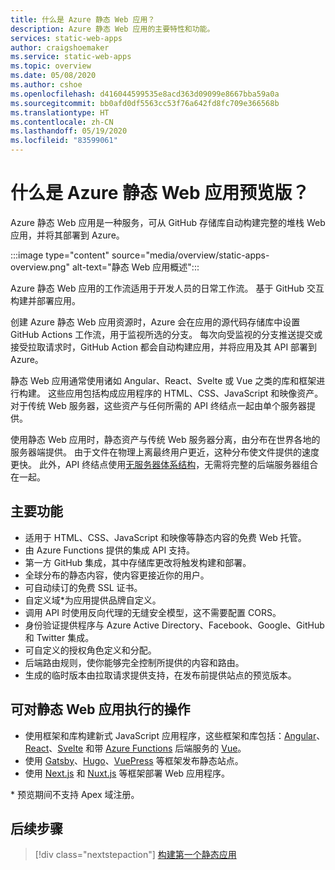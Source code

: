 ```yaml
---
title: 什么是 Azure 静态 Web 应用？
description: Azure 静态 Web 应用的主要特性和功能。
services: static-web-apps
author: craigshoemaker
ms.service: static-web-apps
ms.topic: overview
ms.date: 05/08/2020
ms.author: cshoe
ms.openlocfilehash: d416044599535e8acd363d09099e8667bba59a0a
ms.sourcegitcommit: bb0afd0df5563cc53f76a642fd8fc709e366568b
ms.translationtype: HT
ms.contentlocale: zh-CN
ms.lasthandoff: 05/19/2020
ms.locfileid: "83599061"
---
```

# <a name="what-is-azure-static-web-apps-preview"></a>什么是 Azure 静态 Web 应用预览版？

Azure 静态 Web 应用是一种服务，可从 GitHub 存储库自动构建完整的堆栈 Web 应用，并将其部署到 Azure。

:::image type="content" source="media/overview/static-apps-overview.png" alt-text="静态 Web 应用概述":::

Azure 静态 Web 应用的工作流适用于开发人员的日常工作流。 基于 GitHub 交互构建并部署应用。

创建 Azure 静态 Web 应用资源时，Azure 会在应用的源代码存储库中设置 GitHub Actions 工作流，用于监视所选的分支。 每次向受监视的分支推送提交或接受拉取请求时，GitHub Action 都会自动构建应用，并将应用及其 API 部署到 Azure。

静态 Web 应用通常使用诸如 Angular、React、Svelte 或 Vue 之类的库和框架进行构建。 这些应用包括构成应用程序的 HTML、CSS、JavaScript 和映像资产。 对于传统 Web 服务器，这些资产与任何所需的 API 终结点一起由单个服务器提供。

使用静态 Web 应用时，静态资产与传统 Web 服务器分离，由分布在世界各地的服务器端提供。 由于文件在物理上离最终用户更近，这种分布使文件提供的速度更快。 此外，API 终结点使用[无服务器体系结构](../azure-functions/functions-overview.md)，无需将完整的后端服务器组合在一起。

## <a name="key-features"></a>主要功能

- 适用于 HTML、CSS、JavaScript 和映像等静态内容的免费 Web 托管。
- 由 Azure Functions 提供的集成 API 支持。
- 第一方 GitHub 集成，其中存储库更改将触发构建和部署。
- 全球分布的静态内容，使内容更接近你的用户。
- 可自动续订的免费 SSL 证书。
- 自定义域\*为应用提供品牌自定义。
- 调用 API 时使用反向代理的无缝安全模型，这不需要配置 CORS。
- 身份验证提供程序与 Azure Active Directory、Facebook、Google、GitHub 和 Twitter 集成。
- 可自定义的授权角色定义和分配。
- 后端路由规则，使你能够完全控制所提供的内容和路由。
- 生成的临时版本由拉取请求提供支持，在发布前提供站点的预览版本。

## <a name="what-you-can-do-with-static-web-apps"></a>可对静态 Web 应用执行的操作

- 使用框架和库构建新式 JavaScript 应用程序，这些框架和库包括：[Angular](https://angular.io/)、[React](https://reactjs.org/)、[Svelte](https://svelte.dev/) 和带 [Azure Functions](https://azure.microsoft.com/services/functions/) 后端服务的 [Vue](https://vuejs.org/)。
- 使用 [Gatsby](publish-gatsby.md)、[Hugo](publish-hugo.md)、[VuePress](publish-vuepress.md) 等框架发布静态站点。
- 使用 [Next.js](deploy-nextjs.md) 和 [Nuxt.js](deploy-nuxtjs.md) 等框架部署 Web 应用程序。

\* 预览期间不支持 Apex 域注册。

## <a name="next-steps"></a>后续步骤

> [!div class="nextstepaction"]
> [构建第一个静态应用](getting-started.md)
